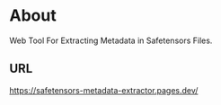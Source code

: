 # About

Web Tool For Extracting Metadata in Safetensors Files.

## URL

https://safetensors-metadata-extractor.pages.dev/
